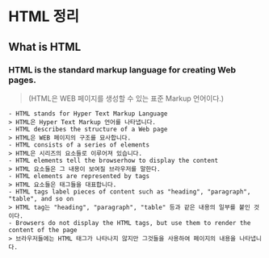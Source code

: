 # HTML 정리

## What is HTML
### HTML is the standard markup language for creating Web pages.
> (HTML은 WEB 페이지를 생성할 수 있는 표준 Markup 언어이다.)

    - HTML stands for Hyper Text Markup Language
    > HTML은 Hyper Text Markup 언어를 나타냅니다.
    - HTML describes the structure of a Web page 
    > HTML은 WEB 페이지의 구조를 묘사합니다.
    - HTML consists of a series of elements 
    > HTML은 시리즈의 요소들로 이루어져 있습니다.
    - HTML elements tell the browserhow to display the content 
    > HTML 요소들은 그 내용이 보여질 브라우저를 말한다.
    - HTML elements are represented by tags 
    > HTML 요소들은 태그들을 대표합니다.
    - HTML tags label pieces of content such as "heading", "paragraph", "table", and so on 
    > HTML tag는 "heading", "paragraph", "table" 등과 같은 내용의 일부를 붙인 것이다.
    - Browsers do not display the HTML tags, but use them to render the content of the page 
    > 브라우저들에는 HTML 태그가 나타나지 않지만 그것들을 사용하여 페이지의 내용을 나타냅니다.
